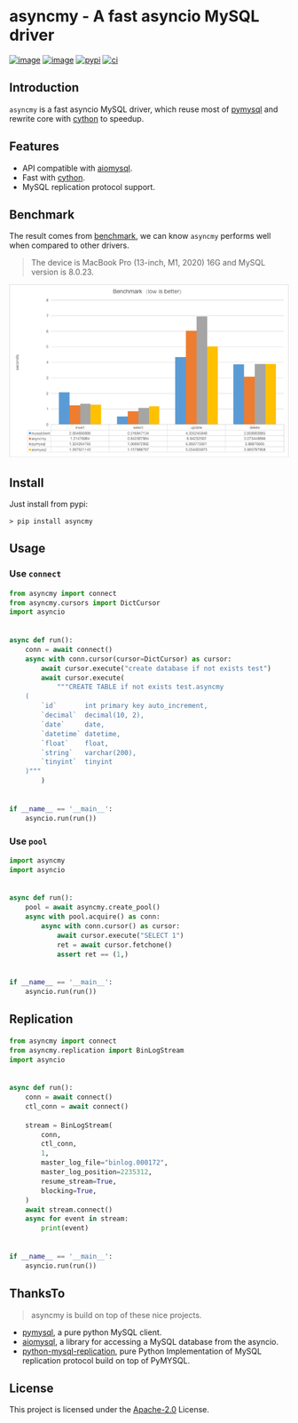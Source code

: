 # asyncmy - A fast asyncio MySQL driver

[![image](https://img.shields.io/pypi/v/asyncmy.svg?style=flat)](https://pypi.python.org/pypi/asyncmy)
[![image](https://img.shields.io/github/license/long2ice/asyncmy)](https://github.com/long2ice/asyncmy)
[![pypi](https://github.com/long2ice/asyncmy/actions/workflows/pypi.yml/badge.svg)](https://github.com/long2ice/asyncmy/actions/workflows/pypi.yml)
[![ci](https://github.com/long2ice/asyncmy/actions/workflows/ci.yml/badge.svg)](https://github.com/long2ice/asyncmy/actions/workflows/ci.yml)

## Introduction

`asyncmy` is a fast asyncio MySQL driver, which reuse most of [pymysql](https://github.com/PyMySQL/PyMySQL) and rewrite
core with [cython](https://cython.org/) to speedup.

## Features

- API compatible with [aiomysql](https://github.com/aio-libs/aiomysql).
- Fast with [cython](https://cython.org/).
- MySQL replication protocol support.

## Benchmark

The result comes from [benchmark](./benchmark), we can know `asyncmy` performs well when compared to other drivers.

> The device is MacBook Pro (13-inch, M1, 2020) 16G and MySQL version is 8.0.23.

![benchmark](./images/benchmark.png)

## Install

Just install from pypi:

```shell
> pip install asyncmy
```

## Usage

### Use `connect`

```py
from asyncmy import connect
from asyncmy.cursors import DictCursor
import asyncio


async def run():
    conn = await connect()
    async with conn.cursor(cursor=DictCursor) as cursor:
        await cursor.execute("create database if not exists test")
        await cursor.execute(
            """CREATE TABLE if not exists test.asyncmy
    (
        `id`       int primary key auto_increment,
        `decimal`  decimal(10, 2),
        `date`     date,
        `datetime` datetime,
        `float`    float,
        `string`   varchar(200),
        `tinyint`  tinyint
    )"""
        )


if __name__ == '__main__':
    asyncio.run(run())
```

### Use `pool`

```py
import asyncmy
import asyncio


async def run():
    pool = await asyncmy.create_pool()
    async with pool.acquire() as conn:
        async with conn.cursor() as cursor:
            await cursor.execute("SELECT 1")
            ret = await cursor.fetchone()
            assert ret == (1,)


if __name__ == '__main__':
    asyncio.run(run())
```

## Replication

```py
from asyncmy import connect
from asyncmy.replication import BinLogStream
import asyncio


async def run():
    conn = await connect()
    ctl_conn = await connect()

    stream = BinLogStream(
        conn,
        ctl_conn,
        1,
        master_log_file="binlog.000172",
        master_log_position=2235312,
        resume_stream=True,
        blocking=True,
    )
    await stream.connect()
    async for event in stream:
        print(event)


if __name__ == '__main__':
    asyncio.run(run())
```

## ThanksTo

> asyncmy is build on top of these nice projects.

- [pymysql](https://github/pymysql/PyMySQL), a pure python MySQL client.
- [aiomysql](https://github.com/aio-libs/aiomysql), a library for accessing a MySQL database from the asyncio.
- [python-mysql-replication](https://github.com/noplay/python-mysql-replication), pure Python Implementation of MySQL
  replication protocol build on top of PyMYSQL.

## License

This project is licensed under the
[Apache-2.0](https://github.com/long2ice/aerich/blob/master/LICENSE) License.
